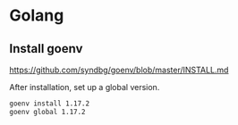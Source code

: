 # Golang

## Install goenv

https://github.com/syndbg/goenv/blob/master/INSTALL.md

After installation, set up a global version.

```sh
goenv install 1.17.2
goenv global 1.17.2
```
